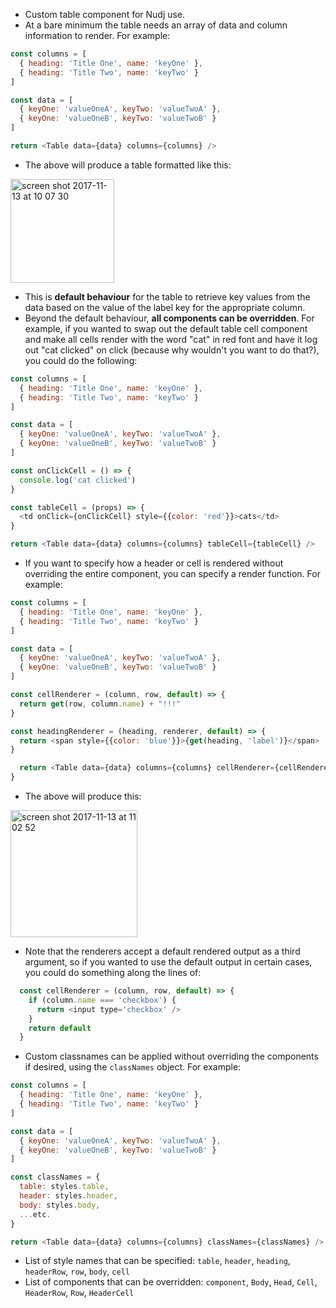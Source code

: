 - Custom table component for Nudj use.
- At a bare minimum the table needs an array of data and column information to render. For example:

```javascript
const columns = [
  { heading: 'Title One', name: 'keyOne' },
  { heading: 'Title Two', name: 'keyTwo' }
]

const data = [
  { keyOne: 'valueOneA', keyTwo: 'valueTwoA' },
  { keyOne: 'valueOneB', keyTwo: 'valueTwoB' }
]

return <Table data={data} columns={columns} />
```

- The above will produce a table formatted like this:

<img width="166" alt="screen shot 2017-11-13 at 10 07 30" src="https://user-images.githubusercontent.com/24386407/32720129-822dacce-c85a-11e7-8043-38d1382a8b63.png">

- This is **default behaviour** for the table to retrieve key values from the data based on the value of the label key for the appropriate column.
- Beyond the default behaviour, **all components can be overridden**.  For example, if you wanted to swap out the default table cell component and make all cells render with the word "cat" in red font and have it log out "cat clicked" on click (because why wouldn't you want to do that?), you could do the following:

```javascript
const columns = [
  { heading: 'Title One', name: 'keyOne' },
  { heading: 'Title Two', name: 'keyTwo' }
]

const data = [
  { keyOne: 'valueOneA', keyTwo: 'valueTwoA' },
  { keyOne: 'valueOneB', keyTwo: 'valueTwoB' }
]

const onClickCell = () => {
  console.log('cat clicked')
}

const tableCell = (props) => {
  <td onClick={onClickCell} style={{color: 'red'}}>cats</td>
}

return <Table data={data} columns={columns} tableCell={tableCell} />
```

- If you want to specify how a header or cell is rendered without overriding the entire component, you can specify a render function.  For example:

```javascript
const columns = [
  { heading: 'Title One', name: 'keyOne' },
  { heading: 'Title Two', name: 'keyTwo' }
]

const data = [
  { keyOne: 'valueOneA', keyTwo: 'valueTwoA' },
  { keyOne: 'valueOneB', keyTwo: 'valueTwoB' }
]

const cellRenderer = (column, row, default) => {
  return get(row, column.name) + "!!!"
}

const headingRenderer = (heading, renderer, default) => {
  return <span style={{color: 'blue'}}>{get(heading, 'label')}</span>
}

  return <Table data={data} columns={columns} cellRenderer={cellRenderer} headingRenderer={headingRenderer} />
}
```

- The above will produce this:

<img width="203" alt="screen shot 2017-11-13 at 11 02 52" src="https://user-images.githubusercontent.com/24386407/32722630-67a98a6e-c862-11e7-941b-b096d16a9c71.png">

- Note that the renderers accept a default rendered output as a third argument, so if you wanted to use the default output in certain cases, you could do something along the lines of:

```javascript
  const cellRenderer = (column, row, default) => {
    if (column.name === 'checkbox') {
      return <input type='checkbox' />
    }
    return default
  }
```

- Custom classnames can be applied without overriding the components if desired, using the  `classNames` object.  For example:

```javascript
const columns = [
  { heading: 'Title One', name: 'keyOne' },
  { heading: 'Title Two', name: 'keyTwo' }
]

const data = [
  { keyOne: 'valueOneA', keyTwo: 'valueTwoA' },
  { keyOne: 'valueOneB', keyTwo: 'valueTwoB' }
]

const classNames = {
  table: styles.table,
  header: styles.header,
  body: styles.body,
  ...etc.
}

return <Table data={data} columns={columns} classNames={classNames} />
```

- List of style names that can be specified: `table`, `header`, `heading`, `headerRow`, `row`, `body`, `cell`
- List of components that can be overridden: `component`, `Body`, `Head`, `Cell`, `HeaderRow`, `Row`, `HeaderCell`

